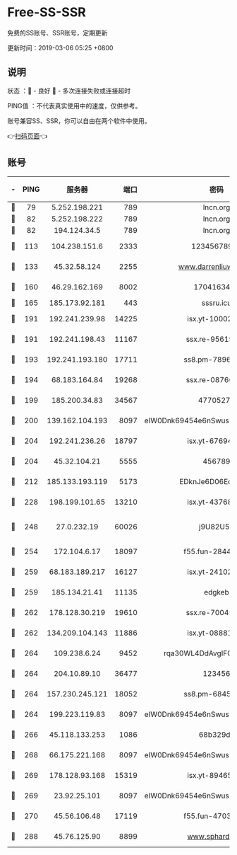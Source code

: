 # Free-SS-SSR

免费的SS账号、SSR账号，定期更新

更新时间：2019-03-06 05:25 +0800

## 说明

状态     ：🙂 - 良好 🙁 - 多次连接失败或连接超时

PING值   ：不代表真实使用中的速度，仅供参考。

账号兼容SS、SSR，你可以自由在两个软件中使用。

👉[扫码页面](https://liesauer.github.io/free-ss-ssr.github.io/)👈

## 账号

|-|PING|服务器|端口|密码|加密方式|区域|
|:----:|:----:|:-----:|-----:|:----:|:----:|:----:|
|🙂|79|5.252.198.221|789|lncn.org|rc4|JP|
|🙂|82|5.252.198.222|789|lncn.org|rc4|JP|
|🙂|82|194.124.34.5|789|lncn.org|rc4|JP|
|🙂|113|104.238.151.6|2333|12345678900|aes-256-cfb|JP|
|🙂|133|45.32.58.124|2255|www.darrenliuwei.com|aes-256-cfb|JP|
|🙂|160|46.29.162.169|8002|1704163453|aes-256-cfb|RU|
|🙂|165|185.173.92.181|443|sssru.icu|rc4-md5|RU|
|🙂|191|192.241.239.98|14225|isx.yt-10002331|aes-256-cfb|US|
|🙂|191|192.241.198.43|11167|ssx.re-95619566|aes-256-cfb|US|
|🙂|193|192.241.193.180|17711|ss8.pm-78965598|aes-256-cfb|US|
|🙂|194|68.183.164.84|19268|ssx.re-08766670|aes-256-cfb|US|
|🙂|199|185.200.34.83|34567|47705279|aes-256-cfb|US|
|🙂|200|139.162.104.193|8097|eIW0Dnk69454e6nSwuspv9DmS201tQ0D|aes-256-cfb|JP|
|🙂|204|192.241.236.26|18797|isx.yt-67694274|aes-256-cfb|US|
|🙂|204|45.32.104.21|5555|456789|aes-256-cfb|SG|
|🙂|212|185.133.193.119|5173|EDknJe6D06EoWDaw|aes-256-cfb|US|
|🙂|228|198.199.101.65|13210|isx.yt-43768936|aes-256-cfb|US|
|🙂|248|27.0.232.19|60026|j9U82U53|xchacha20-ietf-poly1305|HK|
|🙂|254|172.104.6.17|18097|f55.fun-28441819|aes-256-cfb|US|
|🙂|259|68.183.189.217|16127|isx.yt-24102866|aes-256-cfb|SG|
|🙂|259|185.134.21.41|11135|edgkeb|aes-256-cfb|GB|
|🙂|262|178.128.30.219|19610|ssx.re-70045890|aes-256-cfb|SG|
|🙂|262|134.209.104.143|11886|isx.yt-08881056|aes-256-cfb|SG|
|🙂|264|109.238.6.24|9452|rqa30WL4DdAvgIFG6Fs3znzTa|aes-256-cfb|FR|
|🙂|264|204.10.89.10|36477|123456|aes-256-cfb|US|
|🙂|264|157.230.245.121|18052|ss8.pm-68457462|aes-256-cfb|SG|
|🙂|264|199.223.119.83|8097|eIW0Dnk69454e6nSwuspv9DmS201tQ0D|aes-256-cfb|US|
|🙂|266|45.118.133.253|1086|68b329da|aes-256-cfb|SG|
|🙂|268|66.175.221.168|8097|eIW0Dnk69454e6nSwuspv9DmS201tQ0D|aes-256-cfb|US|
|🙂|269|178.128.93.168|15319|isx.yt-89465296|aes-256-cfb|SG|
|🙂|269|23.92.25.101|8097|eIW0Dnk69454e6nSwuspv9DmS201tQ0D|aes-256-cfb|US|
|🙂|270|45.56.106.48|17119|f55.fun-47038034|aes-256-cfb|US|
|🙂|288|45.76.125.90|8899|www.sphard.com|aes-256-cfb|JP|
